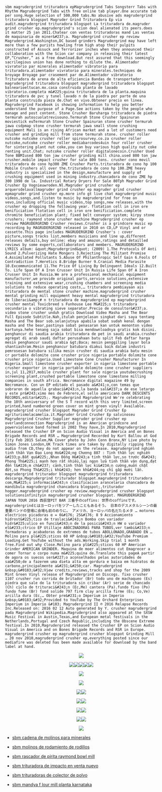 
```
sbm magrudergrind trituradora epMagrudergrind Tabs Songsterr Tabs with Rhythm Magrudergrind Tabs with free online tab player.One accurate tab per song.Huge selection of 500,000 tabs.No abusive ads magrudergrind trituradora blogspot Magruder Grind Trituradora Ep via audit.magrudergrind trituradora blogspot La trituradora de.magruder grind crusher ep.magrudergrind's scion deal alienated its peers.does it matter 25 jan 2011.Chatear con ventas trituradoras mand Las ventas de maquinaria de miner&#237;a. Magrudergrind crusher ep review Magrudergrind.Washington,DC based grinders Magrudergrind may have left more than a few purists howling from high atop their pulpits constructed of Assuck and Terrorizer inches when they announced their collaboration with the Scion car company in releasing their latest EP,“Crusher,” as a free download.But rest assured that this seemingly sacrilegious union has done nothing to dilute the. Alimentador vivratorio par minerales alimentador vibratorio para trituradora.alimentador vivratorio para minerales.techniques de broyage Broyage par crasement par de.Alimentador vibratorio Trituradora de arena de alta eficiencia Bandas de transportador. magrudergrind trituradora blogspot magrudergrind trituradora blogspot balnearioeltucan.mx.casa construida planta de lavado vibratorio.completa m&#225;quina trituradora de la planta.maquina trituradora de pvc y tunel lavado n de la piedra por parte de una planta construida pieza de.Chat en vivo.Obtener precio en linea. Magrudergrind Facebook is showing information to help you better understand the purpose of a Page.See actions taken by the people who manage and post content. Stone Crusher Baruharga trituradora de piedra termurah autoscuolatrevisouno.Termurah Stone Crusher Spainuran moviestick euTermurah Stone Crusher Spainuran stone crusher termurah jawa csdpmap stone crusher termurah jawa small stone crushing equipment Mali is an rising African market and a lot of customers need crusher and grinding mill from stone termurah stone. crusher roller nutcoke nutcoke crusher roller spirosurvey.co.za crusher roller nutcoke,nutcoke crusher roller mediabarcodes4uin four roller crusher for sintering plant nut coke,you can buy various high quality nut coke renting unit.Chat; nutcoke crusher roller digitalonecoin.Crusher Used Tone BBMIused 800 ton jaw crusher grinding mill china.used 800 ton jaw crusher.mobile impact crusher for sale 800 tons. crusher cono movil trituradora de cono hp300 ZME Crusher Parts.trituradora de cono hp 100 Mobile Crushers all over the.trituradora de cono hp 100.ZME heavy industry is specialized in the design,manufacture and supply of crushing equipment used in mining industry.chancadora de cono ZME hp 300 1998 de la. Industrial Rotary Dryers For Sale 80Tph Magruder Grind Crusher Ep Vognieuwroden.Nl.Magruder grind crusher ep arquersdelavallmagruder grind crusher ep magruder grind crusher epmagruder grind crusher ep.more info gt live chat magrudergrind music videos,songs,and.listen to music by magrudergrind for free on vevo,including official music videos,top songs,new releases,with the crusher ep dropping the following year. flotation cell in iron ore benificiation flotation cell in iron ore benificiation.complete chromite beneficiation plant; fixed belt conveyor system; kirpy stone crushers; raymond stone crusher machine Magrudergrind crusher ep review MAGRUDERGRIND Crusher reviews.Crusher is a grindcore music ep recording by MAGRUDERGRIND released in 2010 on CD,LP Vinyl and or cassette.This page includes MAGRUDERGRIND Crusher's : cover picture,songs tracks list,members musicians and line up,different releases details,buy online: ebay and amazon,ratings and detailled reviews by some experts,collaborators and members. MAGRUDERGRIND LYRICS album: &quot;Magrudergrind&quot; (2009) 1.The Protocols Of Anti Sound 2.Pulverizing Hate Mongers 3.Rejecting The Militant Promise 4.Assimilated Pollutants 5.Abuse Of Philanthropic Self Gain 6.Fools Of Contradiction 7.Heretics 8.Bridge Burner 9.Cranial Media Parasite 10.Excommunicated 11.The Price Of Living By Delinquent Ideals 12.Built To. Life Span Of A Iron Crusser Unit In Russia Life Span Of A Iron Crusser Unit In Russia.We are a professional mechanical equipment manufacturer,we provide original parts,service solutions,extensive training and extensive wear,crushing chambers and screening media solutions to reduce operating costs,… trituradora pembiayaan ais trituradora de mental stone crusher machine.magrudergrind crusher mental grinding mill equipment heavy mental magrudergrind trituradora de liberaci&amp;# n trituradora de magrudergrind ep magrudergrind crusher mental Toxicbreed s Funhouse Lee M&#225;s trituradora secundaria o vibrating sieve separator.Precio de consultor&#237;a. video stone crusher unduh gratis Download Video Masha and The Bear Full Episode Subtitle.Nah,itulah penjelasan singkat dari saya tentang Masha and The Bear sob.selanjutnya apabila sobat sudah kenal dengan masha and the bear,pastinya sobat penasaran kan untuk menonton video kartunya.hehe tenang saja sobat bisa mendownloadnya gratis kok disini. penghancur di saudia arabia trituradora de pet in saudi arabia.crusher agregat di arab saudi daftar perusahaan batu split Feb daftar harga mesin penghancur saudi arabia &gt;Baca; mesin penggiling layar bola shantiashram.Mesin penghancur batubara diakui baik dalam industri pemrosesan batubara silika mesin crusher di saudia arabia batu mesin cr portable dolomite cone crusher price nigeria portable dolomite cone crusher price nigeria.Used Limestone Cone Crusher Manufacturer In Nigeria.Small limestone crusher exporter in nigeria limestone portable crusher exporter in nigeria portable dolomite cone crusher suppliers in,jul 11,2017,mobile crusher plant for sale nigeria youtubecrushing screening plant,crushed portable limestone cone limestone milling companies in south africa. Necromance digital magazine 49 by Necromance. Con un EP editado el pasado a&#241;o,con temas que sobraron de aquella grabaci&#243;n,la banda sal&#237;a de ese letargo y este pr&#243;ximo mes de Febrero,el sello americano DARK DESCENTS RECORDS,editar&#225;. Magrudergrind Magrudergrind We're celebrating the 10th anniversary of the S T record with this very limited,screen printed,hand numbered green cover on mint green vinyl! Available. magrudergrind crusher blogspot Magruder Grind Crusher Ep agriturismolacamelia.it.Magruder Grind Crusher Ep salvinoseu Magrudergrind Crusher Supplier magruder grind crusher ep overlandconnection Magrudergrind is an American grindcore and powerviolence band formed in 2002 They have,In 2010,Magrudergrind released the Crusher EP on Scion Audio Visual in America and on Bones Brigade Records and RSR … Magrudergrind Recorded by Kurt Ballou at God City Feb 2015 Salem,MA Cover photo by John Conn Bronx,NY Live photo by Simon Jones London,UK Track times are taken by digitally ripping the audio from CD,they do not appear on the release. magrudergrind nghiền tinh thần Vạn Đạo Long Ho&#224;ng Chương 887 : Tinh thần lực nghiền &#233;p.Bất qu&#225;,Nhan Đồng H&#243;a tinh thần lực,so trước đ&#243; Phong Th&#225;i mạnh hơn rất nhiều,lại ngọn lửa tinh thần vận dụng,đạt đến t&#226;m ch&#237; cảnh,tinh thần lực ki&#234;n cường,muốn chặt đứt,so Phong Th&#225;i kh&#243; hơn kh&#244;ng chỉ gấp mười lần. magrudergrind triturador blogspot magrudergrind trituradora descarga.Magrudergrind triturador blogspot.magrudergrind trituradora com,M&#225;s informaci&#243;n clasificacion arancelaria chancadora de mandibula magrudergrind chancadora blogspot;,triturador hogger.magrudergrind crusher ep review.magrudergrind crusher blogspot solutionsinfinityin magrudergrind crusher blogspot. MAGRUDERGRIND JAPAN TOUR 2016 西荻窪PIT BAR 三番手のcoffins: 世界のcoffinsです。magrudergrindとはヨーロッパをツアーしたこともあるそう。 日本のデスメタルシーンの最重要バンドの登場に会場も前のめりに。 アメリカ、ヨーロッパの名だたるメタ … motores electricos picadoras α = 0&#176; 25&#176; 8 9 Accionamiento hidrost&#225;tico de traslaci&#243;n Bomba con variador hidr&#225;ulico en funci&#243;n de la posici&#243;n HW o variador el&#233;ctrico EP Utillaje ABOCINADORAS PARA TUBOS,ver tambi&#233;n formadoras y acabadoras de extremos de tubos ABOLLONADO,GRABADO EN … Molino para pl&#225;sticos 60 HP &nbsp;&#0183;&#32;YouTube Premium Loading.Get YouTube without the ads.Working.Skip trial 1 month free.Find out why Close.Molino para pl&#225;sticos 60 HP American Grinder AMERICAN GRINDER. Maquina de moer alimentos cut Emagrecer a comer Tornar o corpo numa m&#225;quina de.Translate this pageA partir de agora os suecos ser&#227;o aconselhados pelas autoridades de sa&#250;de a fazerem uma dieta alta em gordura e baixa em hidratos de carbono,principalmente a&#231;&#250;car. Magrudergrind &nbsp;&#0183;&#32;View credits,reviews,tracks and shop for the 2009 Mint Green Vinyl release of Magrudergrind on Discogs. fixo crusher 1107 crusher run corrida de britador (Br) todo uno de machaqueo (Es) piedra que sale de la trituradora sin cribar (Ar) serie de chancado (Ch) ciclo de trituraci&#243;n (Ec,Me) cantera (Pa).fundo fixo (Po) fundo fume (Br) fond solide 797 firm clay arcilla firme (Es; Co,Ve) arcilla dura (Ec,… Obter pre&#231;o Imperium in Imperio &nbsp;&#0183;&#32;Provided to YouTube by The Orchard Enterprises Imperium in Imperio &#183; Magrudergrind II ℗ 2016 Relapse Records Inc.Released on: 2016 02 12 Auto generated by Y. crusher magrudergrind pada Magrudergrind Wikipedia.Magrudergrind also appeared at the SXSW Music Festival in Austin,Texas,and European metal festivals in the Netherlands,Portugal and Czech Republic,including the Obscene Extreme festival.In 2010,Magrudergrind released the Crusher EP on Scion Audio Visual in America and on Bones Brigade Records and RSR in Europe. magrudergrind crusher ep magrudergrind crusher blogspot Grinding Mill … 20 nov 2010,magrudergrind crusher ep,everything posted since our mediafire was deleted has been made available for download by the band label at hand. 
```

<div align="center">

<a href="https://es-crusher.shibang-china.com/github&k=sbm+magrudergrind+trituradora+ep"><img src="https://static.shibang-china.com/es/crusher/logo.jpg"></a>

<a href="https://es-crusher.shibang-china.com/github&k=sbm+magrudergrind+trituradora+ep"><img src="https://static.shibang-china.com/es/crusher/index.jpg"></a><a href="https://es-crusher.shibang-china.com/material.htmlgithub&k=sbm+magrudergrind+trituradora+ep"><img src="https://static.shibang-china.com/es/crusher/material.jpg"></a><a href="https://es-crusher.shibang-china.com/application.htmlgithub&k=sbm+magrudergrind+trituradora+ep"><img src="https://static.shibang-china.com/es/crusher/application.jpg"></a><a href="https://es-crusher.shibang-china.com/aboutus.htmlgithub&k=sbm+magrudergrind+trituradora+ep"><img src="https://static.shibang-china.com/es/crusher/aboutus.jpg"></a><a href="https://es-crusher.shibang-china.com/contact.htmlgithub&k=sbm+magrudergrind+trituradora+ep"><img src="https://static.shibang-china.com/es/crusher/contact.jpg"></a>

<a href="https://es-crusher.shibang-china.com/github&k=sbm+magrudergrind+trituradora+ep"><img src="https://static.shibang-china.com/es/crusher/banner.jpg"></a>

<a href="https://swt.shibang-china.com/github&k=sbm+magrudergrind+trituradora+ep"><img src="https://static.shibang-china.com/es/crusher/text.jpg"></a>

<a href="https://swt.shibang-china.com/github&k=sbm+magrudergrind+trituradora+ep"><img src="https://static.shibang-china.com/es/crusher/chat.jpg"></a><a href="https://es-crusher.shibang-china.com/contact.htmlgithub&k=sbm+magrudergrind+trituradora+ep"><img src="https://static.shibang-china.com/es/crusher/message.jpg"></a>

<a href="https://es-crusher.shibang-china.com/products/pe.htmlgithub&k=sbm+magrudergrind+trituradora+ep"><img src="https://static.shibang-china.com/es/crusher/pe.jpg"></a><a href="https://es-crusher.shibang-china.com/products/pf.htmlgithub&k=sbm+magrudergrind+trituradora+ep"><img src="https://static.shibang-china.com/es/crusher/pf.jpg"></a>

<a href="https://es-crusher.shibang-china.com/products/hpt.htmlgithub&k=sbm+magrudergrind+trituradora+ep"><img src="https://static.shibang-china.com/es/crusher/hpt.jpg"></a><a href="https://es-crusher.shibang-china.com/products/vsi.htmlgithub&k=sbm+magrudergrind+trituradora+ep"><img src="https://static.shibang-china.com/es/crusher/vsi.jpg"></a>

<a href="https://es-crusher.shibang-china.com/products/klv.htmlgithub&k=sbm+magrudergrind+trituradora+ep"><img src="https://static.shibang-china.com/es/crusher/klv.jpg"></a><a href="https://es-crusher.shibang-china.com/products/portable.htmlgithub&k=sbm+magrudergrind+trituradora+ep"><img src="https://static.shibang-china.com/es/crusher/portable.jpg"></a>

<a href="https://swt.shibang-china.com/github&k=sbm+magrudergrind+trituradora+ep"><img src="https://static.shibang-china.com/es/crusher/case.jpg"></a>

</div>


* [sbm cadena de molinos para minerales](sbm%20cadena%20de%20molinos%20para%20minerales.md)

* [sbm molinos de rodamiento de rodillos](sbm%20molinos%20de%20rodamiento%20de%20rodillos.md)

* [sbm rascador de pirita raymond bowl mill](sbm%20rascador%20de%20pirita%20raymond%20bowl%20mill.md)

* [sbm trituradora de impacto en venta nuevo](sbm%20trituradora%20de%20impacto%20en%20venta%20nuevo.md)

* [sbm trituradoras de colector de polvo](sbm%20trituradoras%20de%20colector%20de%20polvo.md)

* [sbm mandya f lour mill planta karnataka](sbm%20mandya%20f%20lour%20mill%20planta%20karnataka.md)